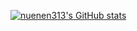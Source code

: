 [![nuenen313's GitHub stats](https://github-readme-stats.vercel.app/api?username=nuenen313&theme=dark)](https://github.com/anuraghazra/github-readme-stats)

